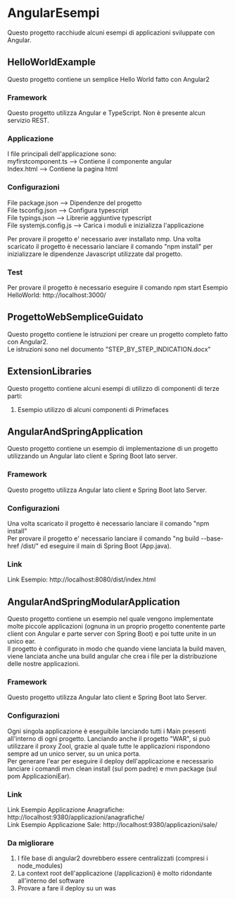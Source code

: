 # AngularEsempi
Questo progetto racchiude alcuni esempi di applicazioni sviluppate con Angular.

## HelloWorldExample
Questo progetto contiene un semplice Hello World fatto con Angular2<br>

### Framework
Questo progetto utilizza Angular e TypeScript. Non è presente alcun servizio REST.

### Applicazione
I file principali dell'applicazione sono:<br>
myfirstcomponent.ts --> Contiene il componente angular <br>
Index.html --> Contiene la pagina html

### Configurazioni
File package.json --> Dipendenze del progetto <br>
File tsconfig.json --> Configura typescript <br>
File typings.json --> Librerie aggiuntive typescript <br>
File systemjs.config.js --> Carica i moduli e inizializza l'applicazione<br>

Per provare il progetto e' necessario aver installato nmp.
Una volta scaricato il progetto è necessario lanciare il comando "npm install"  per inizializzare le dipendenze Javascript utilizzate dal progetto.<br>

### Test
Per provare il progetto è necessario eseguire il comando npm start
Esempio HelloWorld: http://localhost:3000/ <br>

## ProgettoWebSempliceGuidato 
Questo progetto contiene le istruzioni per creare un progetto completo fatto con Angular2.<br>
Le istruzioni sono nel documento "STEP_BY_STEP_INDICATION.docx"<br>

## ExtensionLibraries  
Questo progetto contiene alcuni esempi di utilizzo di componenti di terze parti:<br>
1. Esempio utilizzo di alcuni componenti di Primefaces<br>

## AngularAndSpringApplication
Questo progetto contiene un esempio di implementazione di un progetto utilizzando un Angular lato client e Spring Boot lato server.<br>

### Framework
Questo progetto utilizza Angular lato client e Spring Boot lato Server.

### Configurazioni
Una volta scaricato il progetto è necessario lanciare il comando "npm install"<br>
Per provare il progetto e' necessario lanciare il comando "ng build --base-href /dist/" ed eseguire il main di Spring Boot (App.java).

### Link
Link Esempio: http://localhost:8080/dist/index.html <br>

## AngularAndSpringModularApplication
Questo progetto contiene un esempio nel quale vengono implementate molte piccole applicazioni (ognuna in un proprio progetto conentente parte client con Angular e parte server con Spring Boot) e poi tutte unite in un unico ear.<br>
Il progetto è configurato in modo che quando viene lanciata la build maven, viene lanciata anche una build angular che crea i file per la distribuzione delle nostre applicazioni.

### Framework
Questo progetto utilizza Angular lato client e Spring Boot lato Server.

### Configurazioni
Ogni singola applicazione è eseguibile lanciando tutti i Main presenti all'interno di ogni progetto. Lanciando anche il progetto "WAR", si può utilizzare il proxy Zool, grazie al quale tutte le applicazioni rispondono sempre ad un unico server, su un unica porta.<br>
Per generare l'ear per eseguire il deploy dell'applicazione e necessario lanciare i comandi mvn clean install (sul pom padre) e mvn package (sul pom ApplicazioniEar).


### Link
Link Esempio Applicazione Anagrafiche: http://localhost:9380/applicazioni/anagrafiche/ <br>
Link Esempio Applicazione Sale: http://localhost:9380/applicazioni/sale/ <br>

### Da migliorare
1. I file base di angular2 dovrebbero essere centralizzati (compresi i node_modules)<br>
2. La context root dell'applicazione (/applicazioni) è molto ridondante all'interno del software<br>
3. Provare a fare il deploy su un was<br>